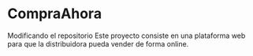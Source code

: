 # CompraAhora
Modificando el repositorio
Este proyecto consiste en una plataforma web para que la distribuidora pueda vender de forma online.
